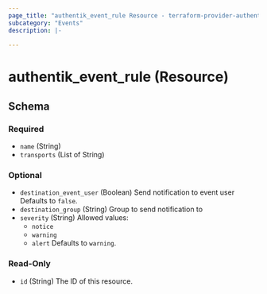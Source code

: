 ```yaml
---
page_title: "authentik_event_rule Resource - terraform-provider-authentik"
subcategory: "Events"
description: |-
  
---
```


# authentik_event_rule (Resource)





<!-- schema generated by tfplugindocs -->
## Schema

### Required

- `name` (String)
- `transports` (List of String)

### Optional

- `destination_event_user` (Boolean) Send notification to event user Defaults to `false`.
- `destination_group` (String) Group to send notification to
- `severity` (String) Allowed values:
  - `notice`
  - `warning`
  - `alert`
 Defaults to `warning`.

### Read-Only

- `id` (String) The ID of this resource.
